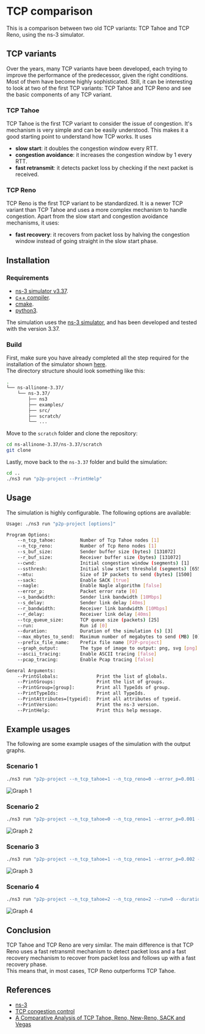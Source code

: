 # TCP comparison

This is a comparison between two old TCP variants: TCP Tahoe and TCP Reno, using the ns-3 simulator.

## TCP variants

Over the years, many TCP variants have been developed, each trying to improve the performance of the predecessor, given the right conditions.
Most of them have become highly sophisticated.
Still, it can be interesting to look at two of the first TCP variants: TCP Tahoe and TCP Reno and see the basic components of any TCP variant.

### TCP Tahoe

TCP Tahoe is the first TCP variant to consider the issue of congestion.
It's mechanism is very simple and can be easily understood.
This makes it a good starting point to understand how TCP works.
It uses

- **slow start**: it doubles the congestion window every RTT.
- **congestion avoidance**: it increases the congestion window by 1 every RTT.
- **fast retransmit**: it detects packet loss by checking if the next packet is received.

### TCP Reno

TCP Reno is the first TCP variant to be standardized. It is a newer TCP variant than TCP Tahoe and uses a more complex mechanism to handle congestion.
Apart from the slow start and congestion avoidance mechanisms, it uses:

- **fast recovery**: it recovers from packet loss by halving the congestion window instead of going straight in the slow start phase.

## Installation

### Requirements

- [ns-3 simulator v3.37](https://www.nsnam.org/).
- [c++ compiler](https://gcc.gnu.org/).
- [cmake](https://cmake.org/).
- [python3](https://www.python.org/).

The simulation uses the [ns-3 simulator](https://www.nsnam.org/), and has been developed and tested with the version 3.37.

### Build

First, make sure you have already completed all the step required for the installation of the simulator shown [here](https://www.nsnam.org/docs/release/3.37/tutorial/html/index.html).  
The directory structure should look something like this:

```bash
.
└── ns-allinone-3.37/
    └── ns-3.37/
        ├── ns3
        ├── examples/
        ├── src/
        ├── scratch/
        └── ...
```

Move to the `scratch` folder and clone the repository:

```bash
cd ns-allinone-3.37/ns-3.37/scratch
git clone
```

Lastly, move back to the `ns-3.37` folder and build the simulation:

```bash
cd ..
./ns3 run "p2p-project --PrintHelp"
```

## Usage

The simulation is highly configurable. The following options are available:

```bash
Usage: ./ns3 run "p2p-project [options]"

Program Options:
    --n_tcp_tahoe:         Number of Tcp Tahoe nodes [1]
    --n_tcp_reno:          Number of Tcp Reno nodes [1]
    --s_buf_size:          Sender buffer size (bytes) [131072]
    --r_buf_size:          Receiver buffer size (bytes) [131072]
    --cwnd:                Initial congestion window (segments) [1]
    --ssthresh:            Initial slow start threshold (segments) [65535]
    --mtu:                 Size of IP packets to send (bytes) [1500]
    --sack:                Enable SACK [true]
    --nagle:               Enable Nagle algorithm [false]
    --error_p:             Packet error rate [0]
    --s_bandwidth:         Sender link bandwidth [10Mbps]
    --s_delay:             Sender link delay [40ms]
    --r_bandwidth:         Receiver link bandwidth [10Mbps]
    --r_delay:             Receiver link delay [40ms]
    --tcp_queue_size:      TCP queue size (packets) [25]
    --run:                 Run id [0]
    --duration:            Duration of the simulation (s) [3]
    --max_mbytes_to_send:  Maximum number of megabytes to send (MB) [0]
    --prefix_file_name:    Prefix file name [P2P-project]
    --graph_output:        The type of image to output: png, svg [png]
    --ascii_tracing:       Enable ASCII tracing [false]
    --pcap_tracing:        Enable Pcap tracing [false]

General Arguments:
    --PrintGlobals:              Print the list of globals.
    --PrintGroups:               Print the list of groups.
    --PrintGroup=[group]:        Print all TypeIds of group.
    --PrintTypeIds:              Print all TypeIds.
    --PrintAttributes=[typeid]:  Print all attributes of typeid.
    --PrintVersion:              Print the ns-3 version.
    --PrintHelp:                 Print this help message.
```

## Example usages

The following are some example usages of the simulation with the output graphs.

### Scenario 1

```bash
./ns3 run "p2p-project --n_tcp_tahoe=1 --n_tcp_reno=0 --error_p=0.001 --run=0 --duration=10"
```

![Graph 1](./docs/img/graph-1.png)

### Scenario 2

```bash
./ns3 run "p2p-project --n_tcp_tahoe=0 --n_tcp_reno=1 --error_p=0.001 --run=0 --duration=10"
```

![Graph 2](./docs/img/graph-2.png)

### Scenario 3

```bash
./ns3 run "p2p-project --n_tcp_tahoe=1 --n_tcp_reno=1 --error_p=0.002 --run=1 --duration=10"
```

![Graph 3](./docs/img/graph-3.png)

### Scenario 4

```bash
./ns3 run "p2p-project --n_tcp_tahoe=2 --n_tcp_reno=2 --run=0 --duration=10"
```

![Graph 4](./docs/img/graph-4.png)

## Conclusion

TCP Tahoe and TCP Reno are very similar. The main difference is that TCP Reno uses a fast retransmit mechanism to detect packet loss and a fast recovery mechanism to recover from packet loss and follows up with a fast recovery phase.  
This means that, in most cases, TCP Reno outperforms TCP Tahoe.

## References

- [ns-3](https://www.nsnam.org/)
- [TCP congestion control](https://datatracker.ietf.org/doc/html/rfc5681)
- [A Comparative Analysis of TCP Tahoe, Reno, New-Reno, SACK and Vegas](https://inst.eecs.berkeley.edu/~ee122/fa05/projects/Project2/SACKRENEVEGAS.pdf)
